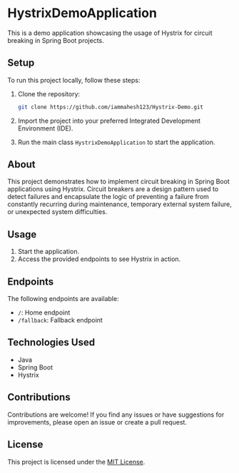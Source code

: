 # HystrixDemoApplication

This is a demo application showcasing the usage of Hystrix for circuit breaking in Spring Boot projects.

## Setup

To run this project locally, follow these steps:

1. Clone the repository:
    ```bash
    git clone https://github.com/iammahesh123/Hystrix-Demo.git
    ```

2. Import the project into your preferred Integrated Development Environment (IDE).

3. Run the main class `HystrixDemoApplication` to start the application.

## About

This project demonstrates how to implement circuit breaking in Spring Boot applications using Hystrix. Circuit breakers are a design pattern used to detect failures and encapsulate the logic of preventing a failure from constantly recurring during maintenance, temporary external system failure, or unexpected system difficulties.

## Usage

1. Start the application.
2. Access the provided endpoints to see Hystrix in action.

## Endpoints

The following endpoints are available:

- `/`: Home endpoint
- `/fallback`: Fallback endpoint

## Technologies Used

- Java
- Spring Boot
- Hystrix

## Contributions

Contributions are welcome! If you find any issues or have suggestions for improvements, please open an issue or create a pull request.

## License

This project is licensed under the [MIT License](LICENSE).
